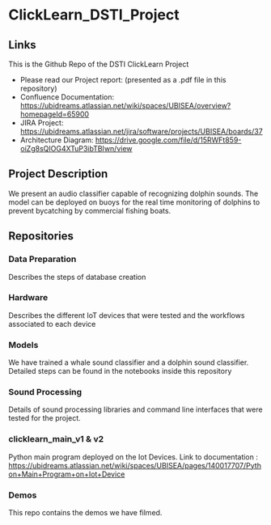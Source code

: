 # ClickLearn_DSTI_Project
## Links

This is the Github Repo of the DSTI ClickLearn Project
- Please read our Project report: (presented as a .pdf file in this repository)
- Confluence Documentation: https://ubidreams.atlassian.net/wiki/spaces/UBISEA/overview?homepageId=65900
- JIRA Project: https://ubidreams.atlassian.net/jira/software/projects/UBISEA/boards/37
- Architecture Diagram: https://drive.google.com/file/d/15RWFt859-oiZg8sQIOG4XTuP3ibTBIwn/view

## Project Description
We present an audio classifier capable of recognizing dolphin sounds. The model can be deployed on buoys for the real time monitoring of dolphins to prevent bycatching by commercial fishing boats.

## Repositories

### Data Preparation

Describes the steps of database creation

### Hardware

Describes the different IoT devices that were tested and the workflows associated to each device

### Models

We have trained a whale sound classifier and a dolphin sound classifier. Detailed steps can be found in the notebooks inside this repository

### Sound Processing

Details of sound processing libraries and command line interfaces that were tested for the project.

### clicklearn_main_v1 & v2

Python main program deployed on the Iot Devices.
Link to documentation : https://ubidreams.atlassian.net/wiki/spaces/UBISEA/pages/140017707/Python+Main+Program+on+Iot+Device

### Demos

This repo contains the demos we have filmed.

